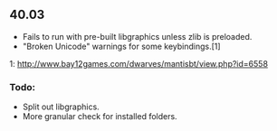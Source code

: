 ## 40.03
- Fails to run with pre-built libgraphics unless zlib is preloaded.
- "Broken Unicode" warnings for some keybindings.[1]

1: <http://www.bay12games.com/dwarves/mantisbt/view.php?id=6558>

### Todo:
- Split out libgraphics.
- More granular check for installed folders.
